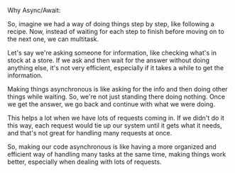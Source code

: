 Why Async/Await:

So, imagine we had a way of doing things step by step, like following a recipe. Now, instead of waiting for each step to finish before moving on to the next one, we can multitask.

Let's say we're asking someone for information, like checking what's in stock at a store. If we ask and then wait for the answer without doing anything else, it's not very efficient, especially if it takes a while to get the information.

Making things asynchronous is like asking for the info and then doing other things while waiting. So, we're not just standing there doing nothing. Once we get the answer, we go back and continue with what we were doing.

This helps a lot when we have lots of requests coming in. If we didn't do it this way, each request would tie up our system until it gets what it needs, and that's not great for handling many requests at once.

So, making our code asynchronous is like having a more organized and efficient way of handling many tasks at the same time, making things work better, especially when dealing with lots of requests.
